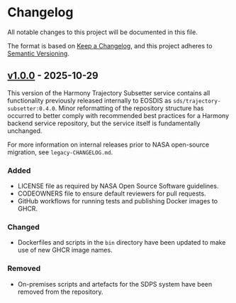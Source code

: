 # Changelog

All notable changes to this project will be documented in this file.

The format is based on [Keep a Changelog](https://keepachangelog.com/en/1.1.0/),
and this project adheres to [Semantic Versioning](https://semver.org/spec/v2.0.0.html).

## [v1.0.0] -  2025-10-29

This version of the Harmony Trajectory Subsetter service contains all
functionality previously released internally to EOSDIS as
`sds/trajectory-subsetter:0.4.0`. Minor reformatting of the repository
structure has occurred to better comply with recommended best practices for a
Harmony backend service repository, but the service itself is fundamentally
unchanged.

For more information on internal releases prior to NASA open-source migration,
see `legacy-CHANGELOG.md`.

### Added

- LICENSE file as required by NASA Open Source Software guidelines.
- CODEOWNERS file to ensure default reviewers for pull requests.
- GitHub workflows for running tests and publishing Docker images to GHCR.

### Changed

- Dockerfiles and scripts in the `bin` directory have been updated to make use
  of new GHCR image names.

### Removed

- On-premises scripts and artefacts for the SDPS system have been removed from
  the repository.

[v1.0.0]: https://github.com/nasa/harmony-trajectory-subsetter/releases/tag/1.0.0
